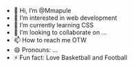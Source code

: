- 👋 Hi, I’m @Mmapule
- 👀 I’m interested in web development
- 🌱 I’m currently learning CSS
- 💞️ I’m looking to collaborate on ...
- 📫 How to reach me OTW
- 😄 Pronouns: ...
- ⚡ Fun fact: Love Basketball and Football

<!---
Mmapul/Mmapul is a ✨ special ✨ repository because its `README.md` (this file) appears on your GitHub profile.
You can click the Preview link to take a look at your changes.
--->
